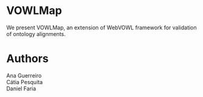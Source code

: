 # VOWLMap
We present VOWLMap, an extension of WebVOWL framework for validation of ontology alignments.

# Authors

Ana Guerreiro  
Cátia Pesquita  
Daniel Faria
